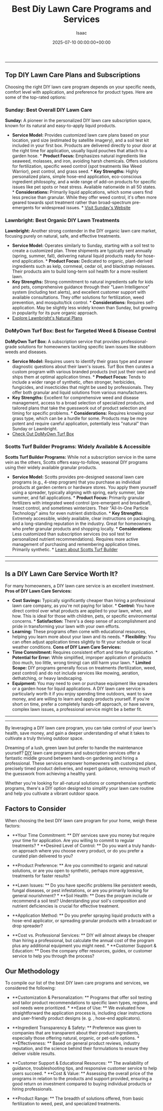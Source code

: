 ﻿---
title: Best Diy Lawn Care Programs and Services
description: Dreaming of a lush, green lawn but prefer to handle the maintenance yourself? DIY lawn care programs and subscription services offer a fantastic middle ground...
slug: /best-diy-lawn-care-programs-and-services/
date: 2025-07-10 00:00:00+00:00
lastmod: 2025-07-10 00:00:00+03:00
author: Isaac
categories:
- Lawn Care
- Guides
- Home Improvement
- Services
tags:
- lawn-care
- best
- diy
layout: post
---
---
## Top DIY Lawn Care Plans and Subscriptions
Choosing the right DIY lawn care program depends on your specific needs, comfort level with application, and preference for product types. Here are some of the top-rated options:
### Sunday: Best Overall DIY Lawn Care
**Sunday:** A pioneer in the personalized DIY lawn care subscription space, known for its natural and easy-to-apply liquid products.
* **Service Model:** Provides customized lawn care plans based on your location, yard size (estimated by satellite imagery), and a soil test kit included in your first box. Products are delivered directly to your door at the right time for application, usually liquid pouches that attach to a garden hose. * **Product Focus:** Emphasizes natural ingredients like seaweed, molasses, and iron, avoiding harsh chemicals.
Offers solutions for fertilization, specific weed control (spot treatments like Weed Warrior), pest control, and grass seed. * **Key Strengths:** Highly personalized plans, simple hose-end application, eco-conscious ingredient philosophy, and a wide range of add-on products for specific issues like pet spots or heat stress. Available nationwide in all 50 states. * **Considerations:** Primarily liquid applications, which some users find less precise than granular.
While they offer weed control, it's often more geared towards spot treatment rather than broad-spectrum pre-emergents for widespread issues. * [Visit Sunday's Website](https://www.getsunday.com/)
### Lawnbright: Best Organic DIY Lawn Treatments
**Lawnbright:** Another strong contender in the DIY organic lawn care market, focusing purely on natural, safe, and effective treatments.
* **Service Model:** Operates similarly to Sunday, starting with a soil test to create a customized plan. Three shipments are typically sent annually (spring, summer, fall), delivering natural liquid products ready for hose-end application. * **Product Focus:** Dedicated to organic, plant-derived ingredients such as kelp, cornmeal, cedar oil, and blackstrap molasses. Their products aim to build long-term soil health for a more resilient lawn.
* **Key Strengths:** Strong commitment to natural ingredients safe for kids and pets, comprehensive guidance through their "Lawn Intelligence" system (including text alerts), and excellent customer support with available consultations. They offer solutions for fertilization, weed prevention, and mosquito/tick control. * **Considerations:** Requires self-application. May be slightly less widely known than Sunday, but growing in popularity for its pure organic approach.
* [Explore Lawnbright's Natural Plans](https://getlawnbright.com/pages/lawnbright-natural-lawn-care-plans)
### DoMyOwn Turf Box: Best for Targeted Weed & Disease Control
**DoMyOwn Turf Box:** A subscription service that provides professional-grade solutions for homeowners tackling specific lawn issues like stubborn weeds and diseases.
* **Service Model:** Requires users to identify their grass type and answer diagnostic questions about their lawn's issues. Turf Box then curates a custom program with various branded products (not just their own) and ships them at optimal application times. * **Product Focus:** Tends to include a wider range of synthetic, often stronger, herbicides, fungicides, and insecticides that might be used by professionals. They offer both granular and liquid solutions from various manufacturers.
* **Key Strengths:** Excellent for comprehensive weed and disease management, access to a broad selection of specialized products, and tailored plans that take the guesswork out of product selection and timing for specific problems. * **Considerations:** Requires knowing your grass type, which can be a hurdle for some. Products may be more potent and require careful application, potentially less "natural" than Sunday or Lawnbright.
* [Check Out DoMyOwn Turf Box](https://www.domyown.com/turf-box-c-1793.html)
### Scotts Turf Builder Programs: Widely Available & Accessible
**Scotts Turf Builder Programs:** While not a subscription service in the same vein as the others, Scotts offers easy-to-follow, seasonal DIY programs using their widely available granular products.
* **Service Model:** Scotts provides pre-designed seasonal lawn care programs (e.g., 4-step program) that you purchase as individual products at garden centers or hardware stores. You apply them yourself using a spreader, typically aligning with spring, early summer, late summer, and fall applications. * **Product Focus:** Primarily granular fertilizers with integrated weed control (pre-emergent and broadleaf), insect control, and sometimes winterizers.
Their "All-In-One Particle Technology" aims for even nutrient distribution. * **Key Strengths:** Extremely accessible, widely available, clear instructions on packaging, and a long-standing reputation in the industry. Great for homeowners who prefer granular products and shopping locally. * **Considerations:** Less customized than subscription services (no soil test for personalized nutrient recommendations). Requires more active management of purchasing and remembering application times.
Primarily synthetic. * [Learn about Scotts Turf Builder](https://www.scotts.com/en-us/products/lawn-food)
---
---
## Is a DIY Lawn Care Service Worth It?
For many homeowners, a DIY lawn care service is an excellent investment.
**Pros of DIY Lawn Care Services:**
* **Cost Savings:** Typically significantly cheaper than hiring a professional lawn care company, as you're not paying for labor. * **Control:** You have direct control over what products are applied to your lawn, when, and how. This is ideal for those with children, pets, or specific environmental concerns. * **Satisfaction:** There's a deep sense of accomplishment and pride in transforming your lawn with your own efforts.
* **Learning:** These programs often come with educational resources, helping you learn more about your lawn and its needs. * **Flexibility:** You can often adjust application times slightly to fit your schedule or local weather conditions.
**Cons of DIY Lawn Care Services:**
* **Time Commitment:** Requires consistent effort and time for application. * **Potential for Error:** While simplified, improper application of products (too much, too little, wrong timing) can still harm your lawn. * **Limited Scope:** DIY programs generally focus on treatments (fertilization, weed, pest control) and do not include services like mowing, aeration, dethatching, or heavy landscaping.
* **Equipment:** You may need to own or purchase equipment like spreaders or a garden hose for liquid applications.
A DIY lawn care service is particularly worth it if you enjoy spending time outdoors, want to save money, and are willing to learn and apply products yourself. If you're short on time, prefer a completely hands-off approach, or have severe, complex lawn issues, a professional service might be a better fit.
---
---
By leveraging a DIY lawn care program, you can take control of your lawn's health, save money, and gain a deeper understanding of what it takes to cultivate a truly thriving outdoor space.

Dreaming of a lush, green lawn but prefer to handle the maintenance yourself? [DIY](https://pestpolicy.com/diy-bed-bug-spray/) lawn care programs and subscription services offer a fantastic middle ground between hands-on gardening and hiring a professional. These services empower homeowners with customized plans, precisely timed product deliveries, and expert guidance, removing much of the guesswork from achieving a healthy yard.

Whether you're looking for all-natural solutions or comprehensive synthetic programs, there's a DIY option designed to simplify your lawn care routine and help you cultivate a vibrant outdoor space.

##  Factors to Consider

When choosing the best DIY lawn care program for your home, weigh these factors:

* **Your Time Commitment: ** DIY services save you money but require your time for application. Are you willing to commit to regular treatments? * **Desired Level of Control: ** Do you want a truly hands-on approach where you choose every product, or do you prefer a curated plan delivered to you?

* **Product Preference: ** Are you committed to organic and natural solutions, or are you open to synthetic, perhaps more aggressive, treatments for faster results?

* **Lawn Issues: ** Do you have specific problems like persistent weeds, fungal diseases, or pest infestations, or are you primarily looking for general nourishment? * **Soil Health: ** Does the program include or recommend a soil test? Understanding your soil's composition and nutrient deficiencies is crucial for effective treatment.

* **Application Method: ** Do you prefer spraying liquid products with a hose-end applicator, or spreading granular products with a broadcast or drop spreader?

* **Cost vs. Professional Services: ** DIY will almost always be cheaper than hiring a professional, but calculate the annual cost of the program plus any additional equipment you might need. * **Customer Support & Education: ** Does the company offer resources, guides, or customer service to help you through the process?

##  Our Methodology

To compile our list of the best DIY lawn care programs and services, we considered the following:

* **Customization & Personalization: ** Programs that offer soil testing and tailor product recommendations to specific lawn types, regions, and soil needs were prioritized. * **Ease of Use: ** We evaluated how straightforward the application process is, including clear instructions and user-friendly product designs (e. g. , hose-end applicators).

* **Ingredient Transparency & Safety: ** Preference was given to companies that are transparent about their product ingredients, especially those offering natural, organic, or pet-safe options. * **Effectiveness: ** Based on general product reviews, industry reputation, and the science behind their formulations to ensure they deliver visible results.

* **Customer Support & Educational Resources: ** The availability of guidance, troubleshooting tips, and responsive customer service to help users succeed. * **Cost & Value: ** Assessing the overall price of the programs in relation to the products and support provided, ensuring a good return on investment compared to buying individual products or hiring professionals.

* **Product Range: ** The breadth of solutions offered, from basic fertilization to weed, pest, and specialized treatments.

